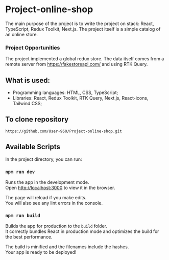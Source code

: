 # Project-online-shop

The main purpose of the project is to write the project on stack: React, TypeScript, Redux Toolkit, Next.js. The project itself is a simple catalog of an online store.

### Project Opportunities

The project implemented a global redux store. The data itself comes from a remote server from https://fakestoreapi.com/ and using RTK Query.

## What is used:

- Programming languages: HTML, CSS, TypeScript;
- Libraries: React, Redux Toolkit, RTK Query, Next.js, React-icons, Tailwind CSS;

## To clone repository

```shell
https://github.com/User-960/Project-online-shop.git
```

## Available Scripts

In the project directory, you can run:

### `npm run dev`

Runs the app in the development mode.\
Open [http://localhost:3000](http://localhost:3000) to view it in the browser.

The page will reload if you make edits.\
You will also see any lint errors in the console.

### `npm run build`

Builds the app for production to the `build` folder.\
It correctly bundles React in production mode and optimizes the build for the best performance.

The build is minified and the filenames include the hashes.\
Your app is ready to be deployed!
